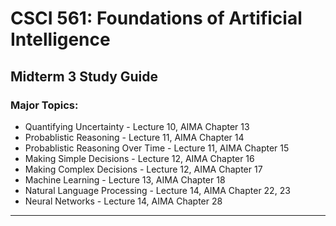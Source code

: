 # CSCI 561: Foundations of Artificial Intelligence
## Midterm 3 Study Guide

### Major Topics:
  - Quantifying Uncertainty - Lecture 10, AIMA Chapter 13
  - Probablistic Reasoning - Lecture 11, AIMA Chapter 14
  - Probablistic Reasoning Over Time - Lecture 11, AIMA Chapter 15
  - Making Simple Decisions - Lecture 12, AIMA Chapter 16
  - Making Complex Decisions - Lecture 12, AIMA Chapter 17
  - Machine Learning - Lecture 13, AIMA Chapter 18
  - Natural Language Processing - Lecture 14, AIMA Chapter 22, 23
  - Neural Networks - Lecture 14, AIMA Chapter 28
---
